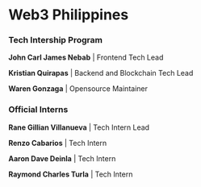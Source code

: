 # Web3 Philippines
### Tech Intership Program

**John Carl James Nebab** | Frontend Tech Lead

**Kristian Quirapas** | Backend and Blockchain Tech Lead

**Waren Gonzaga** | Opensource Maintainer

### Official Interns

**Rane Gillian Villanueva** | Tech Intern Lead

**Renzo Cabarios** | Tech Intern

**Aaron Dave Deinla** | Tech Intern

**Raymond Charles Turla** | Tech Intern

<!-- Follow this format for PRs -->
<!-- **Mark Cabale** | Tech Intern -->
